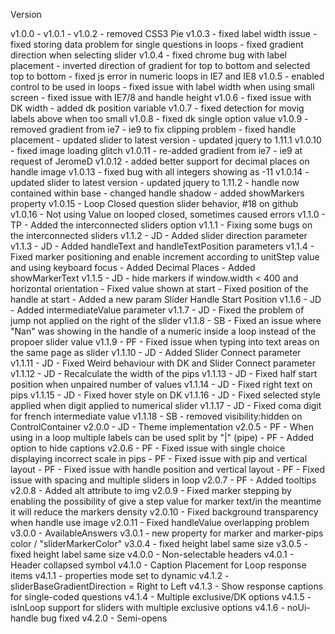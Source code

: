Version

v1.0.0 -
    v1.0.1 -
    v1.0.2 - removed CSS3 Pie
    v1.0.3 - fixed label width issue
         - fixed storing data problem for single questions in loops
         - fixed gradient direction when selecting slider
    v1.0.4 - fixed chrome bug with label placement
         - inverted direction of gradient for top to bottom and selected top to bottom
         - fixed js error in numeric loops in IE7 and IE8
    v1.0.5 - enabled control to be used in loops
         - fixed issue with label width when using small screen
         - fixed issue with IE7/8 and handle height
    v1.0.6 - fixed issue with DK width
         - added dk position variable
    v1.0.7 - fixed detection for movig labels above when too small
    v1.0.8 - fixed dk single option value
    v1.0.9 - removed gradient from ie7 - ie9 to fix clipping problem
           - fixed handle placement
         - updated slider to latest version
         - updated jquery to 1.11.1
    v1.0.10 - fixed image loading glitch
    v1.0.11 - re-added gradient from ie7 - ie9 at request of JeromeD
    v1.0.12 - added better support for decimal places on handle image
    v1.0.13 - fixed bug with all integers showing as -11
    v1.0.14 - updated slider to latest version
        - updated jquery to 1.11.2
        - handle now contained within base
        - changed handle shadow
        - added showMarkers property
    v1.0.15 - Loop Closed question slider behavior, #18 on github
    v1.0.16 - Not using Value on looped closed, sometimes caused errors
  v1.1.0 - TP - Added the interconnected sliders option
    v1.1.1 - Fixing some bugs on the interconnected sliders
    v1.1.2 - JD - Added slider direction parameter
    v1.1.3 - JD - Added handleText and handleTextPosition parameters
    v1.1.4 - Fixed marker positioning and enable increment according to unitStep value and using keyboard focus
         - Added Decimal Places
         - Added showMarkerText
    v1.1.5 - JD - hide markers if window.width < 400 and horizontal orientation
           - Fixed value shown at start
           - Fixed position of the handle at start
           - Added a new param Slider Handle Start Position
    v1.1.6 - JD - Added intermediateValue parameter
    v1.1.7 - JD - Fixed the problem of jump not applied on the right of the slider
    v1.1.8 - SB - Fixed an issue where "Nan" was showing in the handle of a numeric inside a loop instead of the propoer slider value
    v1.1.9 - PF - Fixed issue when typing into text areas on the same page as slider
    v1.1.10 - JD - Added Slider Connect parameter
    v1.1.11 - JD - Fixed Weird behaviour with DK and Slider Connect parameter
    v1.1.12 - JD - Recalculate the width of the pips
    v1.1.13 - JD - Fixed half start position when unpaired number of values
    v1.1.14 - JD - Fixed right text on pips
    v1.1.15 - JD - Fixed hover style on DK
    v1.1.16 - JD - Fixed selected style applied when digit applied to numerical slider
    v1.1.17 - JD - Fixed coma digit for french intermediate value
    v1.1.18 - SB - removed visibility:hidden on ControlContainer
v2.0.0 - JD - Theme implementation
    v2.0.5 - PF - When using in a loop multiple labels can be used split by "|" (pipe)
           - PF - Added option to hide captions
    v2.0.6 - PF - Fixed issue with single choice displaying incorrect scale in pips
           - PF - Fixed issue with pip and vertical layout
           - PF - Fixed issue with handle position and vertical layout
           - PF - Fixed issue with spacing and multiple sliders in loop
    v2.0.7 - PF - Added tooltips
    v2.0.8 - Added alt attribute to img
    v2.0.9 - Fixed marker stepping by enabling the possibility of give a step value for marker text/in the meantime it will reduce the markers density
    v2.0.10 - Fixed background transparency when handle use image
    v2.0.11 - Fixed handleValue overlapping problem
v3.0.0 - AvailableAnswers
    v3.0.1 - new property for marker and marker-pips color / "sliderMarkerColor"
    v3.0.4 - fixed height label same size
    v3.0.5 - fixed height label same size
v4.0.0 - Non-selectable headers
    v4.0.1 - Header collapsed symbol
  v4.1.0 - Caption Placement for Loop response items
    v4.1.1 - properties mode set to dynamic
    v4.1.2 - sliderBaseGradientDirection = Right to Left
    v4.1.3 - Show response captions for single-coded questions
    v4.1.4 - Multiple exclusive/DK options
    v4.1.5 - isInLoop support for sliders with multiple exclusive options
    v4.1.6 - noUi-handle bug fixed
  v4.2.0 - Semi-opens
